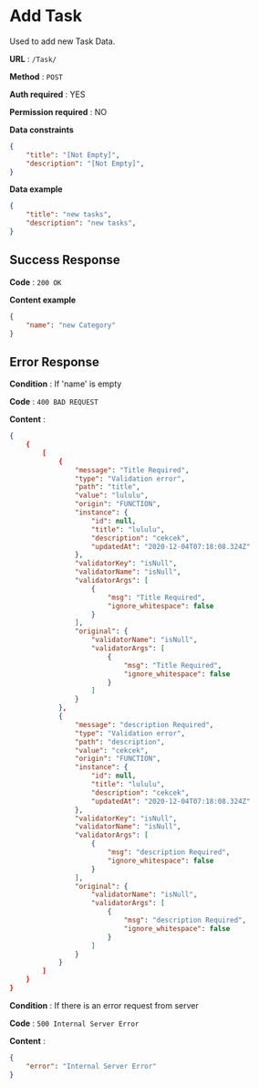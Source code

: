 # Add Task

Used to add new Task Data.

**URL** : `/Task/`

**Method** : `POST`

**Auth required** : YES

**Permission required** : NO

**Data constraints**

```json
{
    "title": "[Not Empty]",
    "description": "[Not Empty]",
}
```

**Data example**

```json
{
    "title": "new tasks",
    "description": "new tasks",
}
```

## Success Response

**Code** : `200 OK`

**Content example**

```json
{
    "name": "new Category"
}
```

## Error Response

**Condition** : If 'name' is empty

**Code** : `400 BAD REQUEST`

**Content** :

```json
{
    {
        [
            {
                "message": "Title Required",
                "type": "Validation error",
                "path": "title",
                "value": "lululu",
                "origin": "FUNCTION",
                "instance": {
                    "id": null,
                    "title": "lululu",
                    "description": "cekcek",
                    "updatedAt": "2020-12-04T07:18:08.324Z"
                },
                "validatorKey": "isNull",
                "validatorName": "isNull",
                "validatorArgs": [
                    {
                        "msg": "Title Required",
                        "ignore_whitespace": false
                    }
                ],
                "original": {
                    "validatorName": "isNull",
                    "validatorArgs": [
                        {
                            "msg": "Title Required",
                            "ignore_whitespace": false
                        }
                    ]
                }
            },
            {
                "message": "description Required",
                "type": "Validation error",
                "path": "description",
                "value": "cekcek",
                "origin": "FUNCTION",
                "instance": {
                    "id": null,
                    "title": "lululu",
                    "description": "cekcek",
                    "updatedAt": "2020-12-04T07:18:08.324Z"
                },
                "validatorKey": "isNull",
                "validatorName": "isNull",
                "validatorArgs": [
                    {
                        "msg": "description Required",
                        "ignore_whitespace": false
                    }
                ],
                "original": {
                    "validatorName": "isNull",
                    "validatorArgs": [
                        {
                            "msg": "description Required",
                            "ignore_whitespace": false
                        }
                    ]
                }
            }
        ]
    }
}
```

**Condition** : If there is an error request from server

**Code** : `500 Internal Server Error`

**Content** : 
```json
{
    "error": "Internal Server Error"
}
```